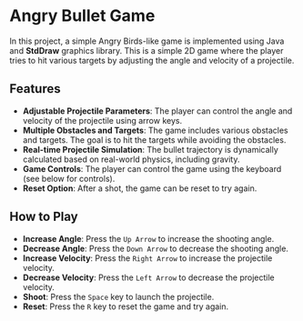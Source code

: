# Angry Bullet Game

In this project, a simple Angry Birds-like game is implemented using Java and **StdDraw** graphics library. 
This is a simple 2D game where the player tries to hit various targets by adjusting the angle and velocity of a projectile. 

## Features

- **Adjustable Projectile Parameters**: The player can control the angle and velocity of the projectile using arrow keys.
- **Multiple Obstacles and Targets**: The game includes various obstacles and targets. The goal is to hit the targets while avoiding the obstacles.
- **Real-time Projectile Simulation**: The bullet trajectory is dynamically calculated based on real-world physics, including gravity.
- **Game Controls**: The player can control the game using the keyboard (see below for controls).
- **Reset Option**: After a shot, the game can be reset to try again.

## How to Play

- **Increase Angle**: Press the `Up Arrow` to increase the shooting angle.
- **Decrease Angle**: Press the `Down Arrow` to decrease the shooting angle.
- **Increase Velocity**: Press the `Right Arrow` to increase the projectile velocity.
- **Decrease Velocity**: Press the `Left Arrow` to decrease the projectile velocity.
- **Shoot**: Press the `Space` key to launch the projectile.
- **Reset**: Press the `R` key to reset the game and try again.
